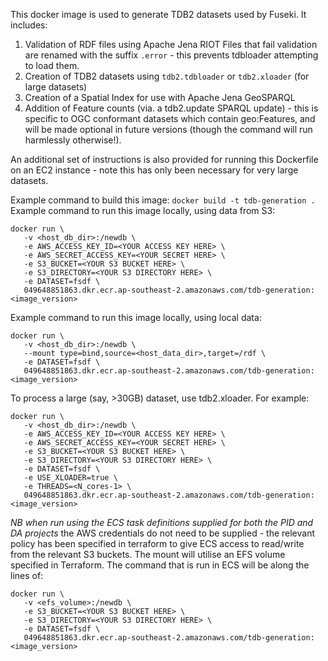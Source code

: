 This docker image is used to generate TDB2 datasets used by Fuseki.
It includes:

1. Validation of RDF files using Apache Jena RIOT
   Files that fail validation are renamed with the suffix `.error` - this prevents tdbloader attempting to load them.
2. Creation of TDB2 datasets using `tdb2.tdbloader` or `tdb2.xloader` (for large datasets)
3. Creation of a Spatial Index for use with Apache Jena GeoSPARQL
4. Addition of Feature counts (via. a tdb2.update SPARQL update) - this is specific to OGC conformant datasets which contain geo:Features, and will be made optional in future versions (though the command will run harmlessly otherwise!).

An additional set of instructions is also provided for running this Dockerfile on an EC2 instance - note this has only been necessary for very large datasets.

Example command to build this image:
`docker build -t tdb-generation .`
Example command to run this image locally, using data from S3:
```
docker run \
   -v <host_db_dir>:/newdb \
   -e AWS_ACCESS_KEY_ID=<YOUR ACCESS KEY HERE> \
   -e AWS_SECRET_ACCESS_KEY=<YOUR SECRET HERE> \
   -e S3_BUCKET=<YOUR S3 BUCKET HERE> \
   -e S3_DIRECTORY=<YOUR S3 DIRECTORY HERE> \
   -e DATASET=fsdf \
   049648851863.dkr.ecr.ap-southeast-2.amazonaws.com/tdb-generation:<image_version>
```

Example command to run this image locally, using local data:
```
docker run \
   -v <host_db_dir>:/newdb \
   --mount type=bind,source=<host_data_dir>,target=/rdf \
   -e DATASET=fsdf \
   049648851863.dkr.ecr.ap-southeast-2.amazonaws.com/tdb-generation:<image_version>
```

To process a large (say, >30GB) dataset, use tdb2.xloader. For example:

```
docker run \
   -v <host_db_dir>:/newdb \
   -e AWS_ACCESS_KEY_ID=<YOUR ACCESS KEY HERE> \
   -e AWS_SECRET_ACCESS_KEY=<YOUR SECRET HERE> \
   -e S3_BUCKET=<YOUR S3 BUCKET HERE> \
   -e S3_DIRECTORY=<YOUR S3 DIRECTORY HERE> \
   -e DATASET=fsdf \
   -e USE_XLOADER=true \
   -e THREADS=<N_cores-1> \
   049648851863.dkr.ecr.ap-southeast-2.amazonaws.com/tdb-generation:<image_version>
```

_NB when run using the ECS task definitions supplied for both the PID and DA projects_ the AWS credentials do not need to be supplied - the relevant policy has been specified in terraform to give ECS access to read/write from the relevant S3 buckets. The mount will utilise an EFS volume specified in Terraform. The command that is run in ECS will be along the lines of:

```
docker run \
   -v <efs_volume>:/newdb \
   -e S3_BUCKET=<YOUR S3 BUCKET HERE> \
   -e S3_DIRECTORY=<YOUR S3 DIRECTORY HERE> \
   -e DATASET=fsdf \
   049648851863.dkr.ecr.ap-southeast-2.amazonaws.com/tdb-generation:<image_version>
```